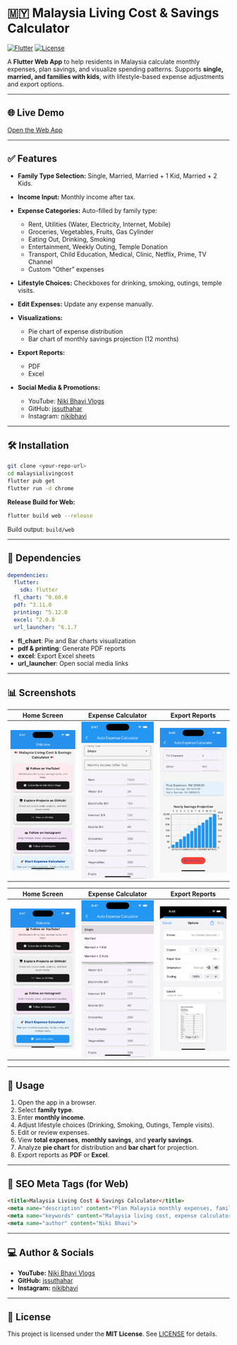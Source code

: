 
# 🇲🇾 Malaysia Living Cost & Savings Calculator

[![Flutter](https://img.shields.io/badge/Flutter-3.13-blue?logo=flutter\&logoColor=white)](https://flutter.dev/) [![License](https://img.shields.io/badge/License-MIT-green)](LICENSE)

A **Flutter Web App** to help residents in Malaysia calculate monthly expenses, plan savings, and visualize spending patterns. Supports **single, married, and families with kids**, with lifestyle-based expense adjustments and export options.

---

## 🌐 Live Demo

[Open the Web App](https://jssuthahar.github.io/malaysialivingcost/)


---

## ✅ Features

* **Family Type Selection:** Single, Married, Married + 1 Kid, Married + 2 Kids.
* **Income Input:** Monthly income after tax.
* **Expense Categories:** Auto-filled by family type:

  * Rent, Utilities (Water, Electricity, Internet, Mobile)
  * Groceries, Vegetables, Fruits, Gas Cylinder
  * Eating Out, Drinking, Smoking
  * Entertainment, Weekly Outing, Temple Donation
  * Transport, Child Education, Medical, Clinic, Netflix, Prime, TV Channel
  * Custom “Other” expenses
* **Lifestyle Choices:** Checkboxes for drinking, smoking, outings, temple visits.
* **Edit Expenses:** Update any expense manually.
* **Visualizations:**

  * Pie chart of expense distribution
  * Bar chart of monthly savings projection (12 months)
* **Export Reports:**

  * PDF
  * Excel
* **Social Media & Promotions:**

  * YouTube: [Niki Bhavi Vlogs](https://www.youtube.com/@nikibhavi)
  * GitHub: [jssuthahar](https://github.com/jssuthahar)
  * Instagram: [nikibhavi](https://www.instagram.com/nikibhavi/)

---

## 🛠 Installation

```bash
git clone <your-repo-url>
cd malaysialivingcost
flutter pub get
flutter run -d chrome
```

**Release Build for Web:**

```bash
flutter build web --release
```

Build output: `build/web`

---

## 🧰 Dependencies

```yaml
dependencies:
  flutter:
    sdk: flutter
  fl_chart: ^0.60.0
  pdf: ^3.11.0
  printing: ^5.12.0
  excel: ^2.0.8
  url_launcher: ^6.1.7
```

* **fl\_chart**: Pie and Bar charts visualization
* **pdf & printing**: Generate PDF reports
* **excel**: Export Excel sheets
* **url\_launcher**: Open social media links

---

## 📊 Screenshots

| Home Screen                   | Expense Calculator                        | Export Reports                    |
| ----------------------------- | ----------------------------------------- | --------------------------------- |
| ![Home](screenshots/Home.png) | ![Calculator](screenshots/Calc.png) | ![Export](screenshots/Print1.png) |

| Home Screen                   | Expense Calculator                        | Export Reports                    |
| ----------------------------- | ----------------------------------------- | --------------------------------- |
| ![Home](screenshots/Home1.png) | ![Calculator](screenshots/Calc2.png) | ![Export](screenshots/Print2.png) |

---

## 🔧 Usage

1. Open the app in a browser.
2. Select **family type**.
3. Enter **monthly income**.
4. Adjust lifestyle choices (Drinking, Smoking, Outings, Temple visits).
5. Edit or review expenses.
6. View **total expenses**, **monthly savings**, and **yearly savings**.
7. Analyze **pie chart** for distribution and **bar chart** for projection.
8. Export reports as **PDF** or **Excel**.

---

## 📢 SEO Meta Tags (for Web)

```html
<title>Malaysia Living Cost & Savings Calculator</title>
<meta name="description" content="Plan Malaysia monthly expenses, family budget, and savings with an interactive Flutter web app. Includes visualization, PDF/Excel export, and lifestyle adjustments.">
<meta name="keywords" content="Malaysia living cost, expense calculator, savings planner, family budget, Flutter web, PDF export, Excel export, monthly expenses, kids, single, married">
<meta name="author" content="Niki Bhavi">
```

---

## 💻 Author & Socials

* **YouTube:** [Niki Bhavi Vlogs](https://www.youtube.com/@nikibhavi)
* **GitHub:** [jssuthahar](https://github.com/jssuthahar)
* **Instagram:** [nikibhavi](https://www.instagram.com/nikibhavi/)

---

## 📄 License

This project is licensed under the **MIT License**. See [LICENSE](LICENSE) for details.

